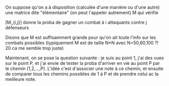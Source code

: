 On suppose qu'on a à disposition (calculée d'une manière ou d'une autre) une matrice dite "élémentaire" (on peut l'appeler autrement) M qui vérifie

\[M_{i,j}\] donne la proba de gagner un combat à i attaquants contre j défenseurs

Disons que M est suffisamment grande pour qu'on ait toute l'info sur les combats possibles 
(typiquement M est de taille N*N avec N=50,60,100 ?! 20 ca me semble trop juste)

Maintenant, on se pose la question suivante : je suis au point 1, j'ai des vues sur le point P, et j'ai envie de tester la proba d'arriver en vie au point P par le chemin (1,2,...,P). L'idée c'est d'associer une note à ce chemin, et ensuite de comparer tous les chemins possibles de 1 à P et de prendre celui ac la meilleure note.